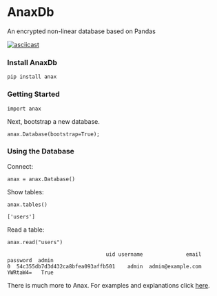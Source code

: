 # AnaxDb
An encrypted non-linear database based on Pandas

[![asciicast](https://asciinema.org/a/2SdcPXGxVakfFoYrd9geuZtsa.png)](https://asciinema.org/a/2SdcPXGxVakfFoYrd9geuZtsa)

### Install AnaxDb

```
pip install anax
```

### Getting Started

```
import anax
```

Next, bootstrap a new database.

```
anax.Database(bootstrap=True);
```

### Using the Database

Connect:

```
anax = anax.Database()
```

Show tables:

```
anax.tables()

['users']
```

Read a table:

```
anax.read("users")

                                uid username              email  password  admin
0  54c355db7d3d432ca8bfea093affb501    admin  admin@example.com  YWRtaW4=   True
```

There is much more to Anax. For examples and explanations click <a href="https://github.com/abrahamrhoffman/AnaxDb/tree/master/examples">here</a>.

